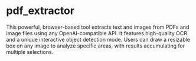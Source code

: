 # pdf_extractor
This powerful, browser-based tool extracts text and images from PDFs and image files using any OpenAI-compatible API. It features high-quality OCR and a unique interactive object detection mode. Users can draw a resizable box on any image to analyze specific areas, with results accumulating for multiple selections.
